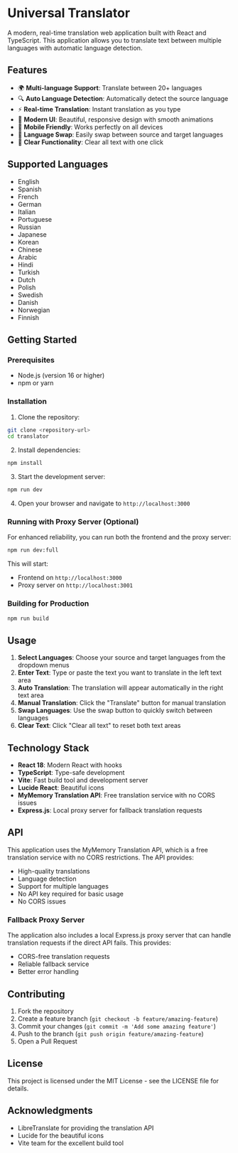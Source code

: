 # Universal Translator

A modern, real-time translation web application built with React and TypeScript. This application allows you to translate text between multiple languages with automatic language detection.

## Features

- 🌍 **Multi-language Support**: Translate between 20+ languages
- 🔍 **Auto Language Detection**: Automatically detect the source language
- ⚡ **Real-time Translation**: Instant translation as you type
- 🎨 **Modern UI**: Beautiful, responsive design with smooth animations
- 📱 **Mobile Friendly**: Works perfectly on all devices
- 🔄 **Language Swap**: Easily swap between source and target languages
- 🧹 **Clear Functionality**: Clear all text with one click

## Supported Languages

- English
- Spanish
- French
- German
- Italian
- Portuguese
- Russian
- Japanese
- Korean
- Chinese
- Arabic
- Hindi
- Turkish
- Dutch
- Polish
- Swedish
- Danish
- Norwegian
- Finnish

## Getting Started

### Prerequisites

- Node.js (version 16 or higher)
- npm or yarn

### Installation

1. Clone the repository:
```bash
git clone <repository-url>
cd translator
```

2. Install dependencies:
```bash
npm install
```

3. Start the development server:
```bash
npm run dev
```

4. Open your browser and navigate to `http://localhost:3000`

### Running with Proxy Server (Optional)

For enhanced reliability, you can run both the frontend and the proxy server:

```bash
npm run dev:full
```

This will start:
- Frontend on `http://localhost:3000`
- Proxy server on `http://localhost:3001`

### Building for Production

```bash
npm run build
```

## Usage

1. **Select Languages**: Choose your source and target languages from the dropdown menus
2. **Enter Text**: Type or paste the text you want to translate in the left text area
3. **Auto Translation**: The translation will appear automatically in the right text area
4. **Manual Translation**: Click the "Translate" button for manual translation
5. **Swap Languages**: Use the swap button to quickly switch between languages
6. **Clear Text**: Click "Clear all text" to reset both text areas

## Technology Stack

- **React 18**: Modern React with hooks
- **TypeScript**: Type-safe development
- **Vite**: Fast build tool and development server
- **Lucide React**: Beautiful icons
- **MyMemory Translation API**: Free translation service with no CORS issues
- **Express.js**: Local proxy server for fallback translation requests

## API

This application uses the MyMemory Translation API, which is a free translation service with no CORS restrictions. The API provides:

- High-quality translations
- Language detection
- Support for multiple languages
- No API key required for basic usage
- No CORS issues

### Fallback Proxy Server

The application also includes a local Express.js proxy server that can handle translation requests if the direct API fails. This provides:

- CORS-free translation requests
- Reliable fallback service
- Better error handling

## Contributing

1. Fork the repository
2. Create a feature branch (`git checkout -b feature/amazing-feature`)
3. Commit your changes (`git commit -m 'Add some amazing feature'`)
4. Push to the branch (`git push origin feature/amazing-feature`)
5. Open a Pull Request

## License

This project is licensed under the MIT License - see the LICENSE file for details.

## Acknowledgments

- LibreTranslate for providing the translation API
- Lucide for the beautiful icons
- Vite team for the excellent build tool 